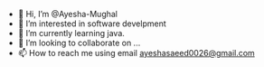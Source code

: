 - 👋 Hi, I’m @Ayesha-Mughal
- 👀 I’m interested in software develpment
- 🌱 I’m currently learning java.
- 💞️ I’m looking to collaborate on ...
- 📫 How to reach me using email ayeshasaeed0026@gmail.com

<!---
Ayesha-Mughal/Ayesha-Mughal is a ✨ special ✨ repository because its `README.md` (this file) appears on your GitHub profile.
You can click the Preview link to take a look at your changes.
--->
